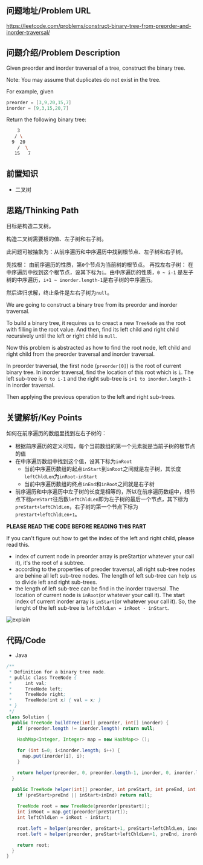 ## 问题地址/Problem URL

https://leetcode.com/problems/construct-binary-tree-from-preorder-and-inorder-traversal/

## 问题介绍/Problem Description

Given preorder and inorder traversal of a tree, construct the binary tree.

Note:
You may assume that duplicates do not exist in the tree.

For example, given

```java
preorder = [3,9,20,15,7]
inorder = [9,3,15,20,7]
```

Return the following binary tree:

```bash
    3
   / \
  9  20
    /  \
   15   7
```

## 前置知识

- 二叉树

## 思路/Thinking Path

目标是构造二叉树。

构造二叉树需要根的值、左子树和右子树。

此问题可被抽象为：从前序遍历和中序遍历中找到根节点、左子树和右子树。

先找根：
由前序遍历的性质，第`0`个节点为当前树的根节点。
再找左右子树：
在中序遍历中找到这个根节点，设其下标为`i`。由中序遍历的性质，`0 ~ i-1` 是左子树的中序遍历，`i+1 ~ inorder.length-1`是右子树的中序遍历。

然后递归求解，终止条件是左右子树为`null`。

We are going to construct a binary tree from its preorder and inorder traversal.

To build a binary tree, it requires us to creact a new `TreeNode` as the root with filling in the root value. And then, find its left child and right child recursively until the left or right child is `null`.

Now this problem is abstracted as how to find the root node, left child and right child from the preorder traversal and inorder traversal.

In preorder traversal, the first node (`preorder[0]`) is the root of current binary tree. In inorder traversal, find the location of this root which is `i`. The left sub-tree is `0 to i-1` and the right sub-tree is `i+1 to inorder.length-1` in inorder traversal.

Then applying the previous operation to the left and right sub-trees.

## 关键解析/Key Points

如何在前序遍历的数组里找到左右子树的：
- 根据前序遍历的定义可知，每个当前数组的第一个元素就是当前子树的根节点的值
- 在中序遍历数组中找到这个值，设其下标为`inRoot`
  - 当前中序遍历数组的起点`inStart`到`inRoot`之间就是左子树，其长度`leftChldLen`为`inRoot-inStart`
  - 当前中序遍历数组的终点`inEnd`和`inRoot`之间就是右子树
- 前序遍历和中序遍历中左子树的长度是相等的，所以在前序遍历数组中，根节点下标`preStart`往后数`leftChldLen`即为左子树的最后一个节点，其下标为`preStart+leftChldLen`，右子树的第一个节点下标为`preStart+leftChldLen+1`。

**PLEASE READ THE CODE BEFORE READING THIS PART**

If you can't figure out how to get the index of the left and right child, please read this.

- index of current node in preorder array is preStart(or whatever your call it), it's the root of a subtree.
- according to the properties of preoder traversal, all right sub-tree nodes are behine all left sub-tree nodes. The length of left sub-tree can help us to divide left and right sub-trees.
- the length of left sub-tree can be find in the inorder traversal. The location of current node is `inRoot`(or whatever your call it). The start index of current inorder array is `inStart`(or whatever your call it). So, the lenght of the left sub-tree is `leftChldLen = inRoot - inStart`.

![explain](../assets/problems/105.index_explain.jpg)

## 代码/Code

- Java

```java
/**
 * Definition for a binary tree node.
 * public class TreeNode {
 *     int val;
 *     TreeNode left;
 *     TreeNode right;
 *     TreeNode(int x) { val = x; }
 * }
 */
class Solution {
  public TreeNode buildTree(int[] preorder, int[] inorder) {
    if (preorder.length != inorder.length) return null;
    
    HashMap<Integer, Integer> map = new HashMap<> ();

    for (int i=0; i<inorder.length; i++) {
      map.put(inorder[i], i);
    }

    return helper(preorder, 0, preorder.length-1, inorder, 0, inorder.length-1, map);
  }

  public TreeNode helper(int[] preorder, int preStart, int preEnd, int[] inorder, int inStart, int inEnd, HashMap<Integer, Integer> map) {
    if (preStart>preEnd || inStart>inEnd) return null;
    
    TreeNode root = new TreeNode(preorder[prestart]);
    int inRoot = map.get(preorder[preStart]);
    int leftChldLen = inRoot - inStart;

    root.left = helper(preorder, preStart+1, preStart+leftChldLen, inorder, inStart, inRoot-1, map);
    root.left = helper(preorder, preStart+leftChldLen+1, preEnd, inorder, inRoot+1, inEnd, map);

    return root;
  }
}
```